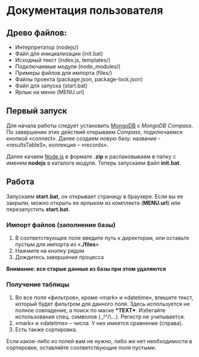 # Документация пользователя
## Древо файлов:
- Интерпретатор (nodejs/)
- Файл для инициализации (init.bat)
- Исходный текст (index.js, templates/)
- Подключаемые модули (node_modules/)
- Примеры файлов для импорта (files/)
- Файлы проекта (package.json, package-lock.json)
- Файл для запуска (start.bat)
- Ярлык на меню (MENU.url)

## Первый запуск
Для начала работы следует установить [MongoDB](https://www.mongodb.com/try/download/community?tck=docs_server) с *MongoDB Compass*. По завершении этих действий открываем *Compass*, подключаемся кнопкой «connect». Далее создаем новую базу: название - «resultsTableS», коллекция – «records».

Далее качаем [Node.js](https://nodejs.org/en/download/) в формате **.zip** и распаковываем в папку с именем **nodejs** в каталоге модуля. Теперь запускаем файл **init.bat**.

## Работа
Запускаем **start.bat**, он открывает страницу в браузере. Если вы ее закрыли, можно открыть ее ярлыком из комплекта (**MENU.url**) или перезапустить **start.bat**.

### Импорт файлов (заполнение базы)
1. В соответствующее поле введите путь к директории, или оставьте пустым для импорта из «**./files**»
2. Нажмите на кнопку рядом
3. Дождитесь завершения процесса

**Внимание: все старые данные из базы при этом удаляются**

### Получение таблицы
1. Во все поля «фильтров», кроме «mark» и «datetime», впишите текст, который будет фильтром для данного поля. Здесь используется не полное совпадение, а поиск по маске **\*TEXT\***. Избегайте использования спец. символов (.,!^/\…). Регистр не учитывается.
2. «mark» и «datetime» – числа. У них имеется сравнение (справа).
3. Есть также сортировка.

Если какое-либо из полей вам не нужно, либо же нет необходимости в сортировке, оставляйте соответствующие поля пустыми.
